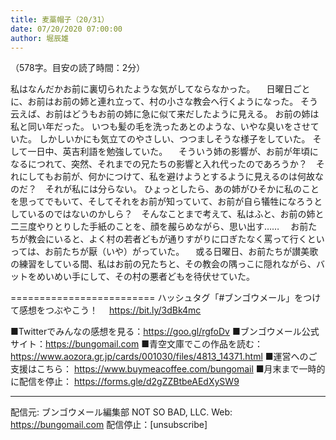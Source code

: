 ```yaml
---
title: 麦藁帽子（20/31）
date: 07/20/2020 07:00:00
author: 堀辰雄
---
```


（578字。目安の読了時間：2分）

私はなんだかお前に裏切られたような気がしてならなかった。
　日曜日ごとに、お前はお前の姉と連れ立って、村の小さな教会へ行くようになった。
そう云えば、お前はどうもお前の姉に急に似て来だしたように見える。
お前の姉は私と同い年だった。
いつも髪の毛を洗ったあとのような、いやな臭いをさせていた。
しかしいかにも気立てのやさしい、つつましそうな様子をしていた。
そして一日中、英吉利語を勉強していた。
　そういう姉の影響が、お前が年頃になるにつれて、突然、それまでの兄たちの影響と入れ代ったのであろうか？　それにしてもお前が、何かにつけて、私を避けようとするように見えるのは何故なのだ？　それが私には分らない。
ひょっとしたら、あの姉がひそかに私のことを思ってでもいて、そしてそれをお前が知っていて、お前が自ら犠牲になろうとしているのではないのかしら？　そんなことまで考えて、私はふと、お前の姉と二三度やりとりした手紙のことを、顔を赧らめながら、思い出す……
　お前たちが教会にいると、よく村の若者どもが通りすがりに口ぎたなく罵って行くといっては、お前たちが厭（いや）がっていた。
　或る日曜日、お前たちが讃美歌の練習をしている間、私はお前の兄たちと、その教会の隅っこに隠れながら、バットをめいめい手にして、その村の悪者どもを待伏せていた。

=========================
ハッシュタグ「#ブンゴウメール」をつけて感想をつぶやこう！　
https://bit.ly/3dBk4mc

■Twitterでみんなの感想を見る：https://goo.gl/rgfoDv
■ブンゴウメール公式サイト：https://bungomail.com
■青空文庫でこの作品を読む：https://www.aozora.gr.jp/cards/001030/files/4813_14371.html
■運営へのご支援はこちら： https://www.buymeacoffee.com/bungomail
■月末まで一時的に配信を停止： https://forms.gle/d2gZZBtbeAEdXySW9

-------
配信元: ブンゴウメール編集部
NOT SO BAD, LLC.
Web: https://bungomail.com
配信停止：[unsubscribe]

